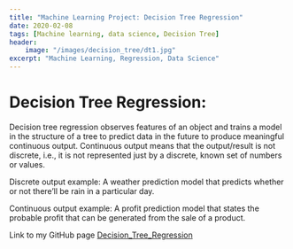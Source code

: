 ```yaml
---
title: "Machine Learning Project: Decision Tree Regression"
date: 2020-02-08
tags: [Machine learning, data science, Decision Tree]
header:
    image: "/images/decision_tree/dt1.jpg"
excerpt: "Machine Learning, Regression, Data Science"
---
```


# Decision Tree Regression:
Decision tree regression observes features of an object and trains a model in the structure of a tree to predict data in the future to produce meaningful continuous output. Continuous output means that the output/result is not discrete, i.e., it is not represented just by a discrete, known set of numbers or values.

Discrete output example: A weather prediction model that predicts whether or not there’ll be rain in a particular day.

Continuous output example: A profit prediction model that states the probable profit that can be generated from the sale of a product.

Link to my GitHub page [Decision_Tree_Regression](https://github.com/srsapireddy/Machine-Learning-Files-in-Python-and-R/tree/master/Regression/6.%20Decision%20Tree%20Regression)
